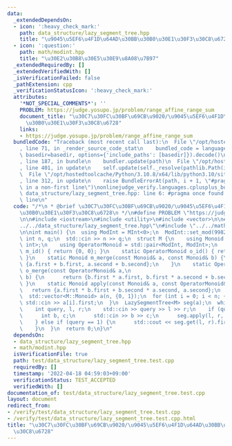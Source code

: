 ```yaml
---
data:
  _extendedDependsOn:
  - icon: ':heavy_check_mark:'
    path: data_structure/lazy_segment_tree.hpp
    title: "\u9045\u5EF6\u4F1D\u64AD\u30BB\u30B0\u30E1\u30F3\u30C8\u6728"
  - icon: ':question:'
    path: math/modint.hpp
    title: "\u30E2\u30B8\u30E5\u30E9\u8A08\u7B97"
  _extendedRequiredBy: []
  _extendedVerifiedWith: []
  _isVerificationFailed: false
  _pathExtension: cpp
  _verificationStatusIcon: ':heavy_check_mark:'
  attributes:
    '*NOT_SPECIAL_COMMENTS*': ''
    PROBLEM: https://judge.yosupo.jp/problem/range_affine_range_sum
    document_title: "\u30C7\u30FC\u30BF\u69CB\u9020/\u9045\u5EF6\u4F1D\u64AD\u30BB\
      \u30B0\u30E1\u30F3\u30C8\u6728"
    links:
    - https://judge.yosupo.jp/problem/range_affine_range_sum
  bundledCode: "Traceback (most recent call last):\n  File \"/opt/hostedtoolcache/Python/3.10.8/x64/lib/python3.10/site-packages/onlinejudge_verify/documentation/build.py\"\
    , line 71, in _render_source_code_stat\n    bundled_code = language.bundle(stat.path,\
    \ basedir=basedir, options={'include_paths': [basedir]}).decode()\n  File \"/opt/hostedtoolcache/Python/3.10.8/x64/lib/python3.10/site-packages/onlinejudge_verify/languages/cplusplus.py\"\
    , line 187, in bundle\n    bundler.update(path)\n  File \"/opt/hostedtoolcache/Python/3.10.8/x64/lib/python3.10/site-packages/onlinejudge_verify/languages/cplusplus_bundle.py\"\
    , line 401, in update\n    self.update(self._resolve(pathlib.Path(included), included_from=path))\n\
    \  File \"/opt/hostedtoolcache/Python/3.10.8/x64/lib/python3.10/site-packages/onlinejudge_verify/languages/cplusplus_bundle.py\"\
    , line 312, in update\n    raise BundleErrorAt(path, i + 1, \"#pragma once found\
    \ in a non-first line\")\nonlinejudge_verify.languages.cplusplus_bundle.BundleErrorAt:\
    \ data_structure/lazy_segment_tree.hpp: line 6: #pragma once found in a non-first\
    \ line\n"
  code: "/*\n * @brief \u30C7\u30FC\u30BF\u69CB\u9020/\u9045\u5EF6\u4F1D\u64AD\u30BB\
    \u30B0\u30E1\u30F3\u30C8\u6728\n */\n#define PROBLEM \"https://judge.yosupo.jp/problem/range_affine_range_sum\"\
    \n\n#include <iostream>\n#include <utility>\n#include <vector>\n\n#include \"\
    ../../data_structure/lazy_segment_tree.hpp\"\n#include \"../../math/modint.hpp\"\
    \n\nint main() {\n  using ModInt = MInt<0>;\n  ModInt::set_mod(998244353);\n \
    \ int n, q;\n  std::cin >> n >> q;\n  struct M {\n    using Monoid = std::pair<ModInt,\
    \ int>;\n    using OperatorMonoid = std::pair<ModInt, ModInt>;\n    static Monoid\
    \ m_id() { return {0, 0}; }\n    static OperatorMonoid o_id() { return {1, 0};\
    \ }\n    static Monoid m_merge(const Monoid& a, const Monoid& b) {\n      return\
    \ {a.first + b.first, a.second + b.second};\n    }\n    static OperatorMonoid\
    \ o_merge(const OperatorMonoid& a,\n                                  const OperatorMonoid&\
    \ b) {\n      return {b.first * a.first, b.first * a.second + b.second};\n   \
    \ }\n    static Monoid apply(const Monoid& a, const OperatorMonoid& b) {\n   \
    \   return {a.first * b.first + b.second * a.second, a.second};\n    }\n  };\n\
    \  std::vector<M::Monoid> a(n, {0, 1});\n  for (int i = 0; i < n; ++i) {\n   \
    \ std::cin >> a[i].first;\n  }\n  LazySegmentTree<M> seg(a);\n  while (q--) {\n\
    \    int query, l, r;\n    std::cin >> query >> l >> r;\n    if (query == 0) {\n\
    \      int b, c;\n      std::cin >> b >> c;\n      seg.apply(l, r, {b, c});\n\
    \    } else if (query == 1) {\n      std::cout << seg.get(l, r).first << '\\n';\n\
    \    }\n  }\n  return 0;\n}\n"
  dependsOn:
  - data_structure/lazy_segment_tree.hpp
  - math/modint.hpp
  isVerificationFile: true
  path: test/data_structure/lazy_segment_tree.test.cpp
  requiredBy: []
  timestamp: '2022-04-18 04:59:03+09:00'
  verificationStatus: TEST_ACCEPTED
  verifiedWith: []
documentation_of: test/data_structure/lazy_segment_tree.test.cpp
layout: document
redirect_from:
- /verify/test/data_structure/lazy_segment_tree.test.cpp
- /verify/test/data_structure/lazy_segment_tree.test.cpp.html
title: "\u30C7\u30FC\u30BF\u69CB\u9020/\u9045\u5EF6\u4F1D\u64AD\u30BB\u30B0\u30E1\u30F3\
  \u30C8\u6728"
---
```


